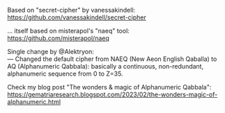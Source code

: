 Based on "secret-cipher" by vanessakindell:<br>
https://github.com/vanessakindell/secret-cipher

... itself based on misterapol's "naeq" tool:<br>
https://github.com/misterapol/naeq

Single change by @Alektryon:<br>
— Changed the default cipher from NAEQ (New Aeon English Qaballa) to AQ (Alphanumeric Qabbala):  basically a continuous, non-redundant, alphanumeric sequence from 0 to Z=35.

Check my blog post "The wonders & magic of Alphanumeric Qabbala":<br>
https://gematriaresearch.blogspot.com/2023/02/the-wonders-magic-of-alphanumeric.html
